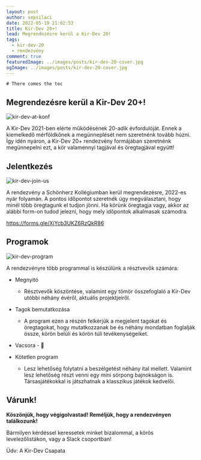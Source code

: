 ```yaml
---
layout: post
author: sepsilaci
date: 2022-05-19 21:02:53
title: Kir-Dev 20+!
lead: Megrendezésre kerül a Kir-Dev 20!
tags:
  - kir-dev-20
  - rendezvény
comment: true
featuredImage: ../images/posts/kir-dev-20-cover.jpg
ogImage: ../images/posts/kir-dev-20-cover.jpg
---
```


```toc
# There comes the toc
```

## Megrendezésre kerül a Kir-Dev 20+!

![kir-dev-at-konf](https://warp.sch.bme.hu/img/blobs/redirect/eyJfcmFpbHMiOnsibWVzc2FnZSI6IkJBaHBBbElCIiwiZXhwIjpudWxsLCJwdXIiOiJibG9iX2lkIn19--37cb6341ad70d92d1a0dc938363cd278911931fa/kir-dev3.jpg)

A Kir-Dev 2021-ben elérte működésének 20-adik évfordulóját. Ennek a kiemelkedő mérföldkőnek a megünneplését nem szeretnénk tovább húzni. Így idén nyáron, a Kir-Dev 20+ rendezvény formájában szeretnénk megünnepelni ezt, a kör valamennyi tagjával és öregtagjával együtt!

## Jelentkezés

![kir-dev-join-us](https://warp.sch.bme.hu/img/blobs/redirect/eyJfcmFpbHMiOnsibWVzc2FnZSI6IkJBaHBBbEVCIiwiZXhwIjpudWxsLCJwdXIiOiJibG9iX2lkIn19--9dd76b2443b2dc393898c58c6550fb7c29c857ea/kir-dev2.jpg)

A rendezvény a Schönherz Kollégiumban kerül megrendezésre, 2022-es nyár folyamán. A pontos időpontot szeretnék úgy megválasztani, hogy minél több öregtagunk el tudjon jönni. Ha körünk öregtagja vagy, akkor az alábbi form-on tudod jelezni, hogy mely időpontok alkalmasak számodra.

https://forms.gle/XjYcb3UKZ6RzQkR86

## Programok

![kir-dev-program](https://warp.sch.bme.hu/img/blobs/redirect/eyJfcmFpbHMiOnsibWVzc2FnZSI6IkJBaHBBbEFCIiwiZXhwIjpudWxsLCJwdXIiOiJibG9iX2lkIn19--0fe8ebf5b16ee4799510b8c6b2a7e1c4442ae80c/kir-dev1.jpg)

A rendezvényre több programmal is készülünk a résztvevők számára:

- Megnyitó

  - Résztvevők köszöntése, valamint egy tömör összefoglaló a Kir-Dev utóbbi néhány évéről, aktuális projektjeiről.

- Tagok bemutatkozása

  - A program ezen a részén felkérjük a megjelent tagokat és öregtagokat, hogy mutatkozzanak be és néhány mondatban foglalják össze, körön belüli és körön túli tevékenységeiket.

- Vacsora - 🍲

- Kötetlen program

  - Lesz lehetőség folytatni a beszélgetést néhány ital mellett. Valamint lesz lehetőség részt venni egy mini sörpong bajnokságon is. Társasjátékokkal is játszhatnak a klasszikus játékok kedvelői.

## Várunk!

**Köszönjük, hogy végigolvastad! Reméljük, hogy a rendezvényen találkozunk!**

Bármilyen kérdéssel keressetek minket bizalommal, a körös levelezőlistákon, vagy a Slack csoportban!

Üdv: A Kir-Dev Csapata
